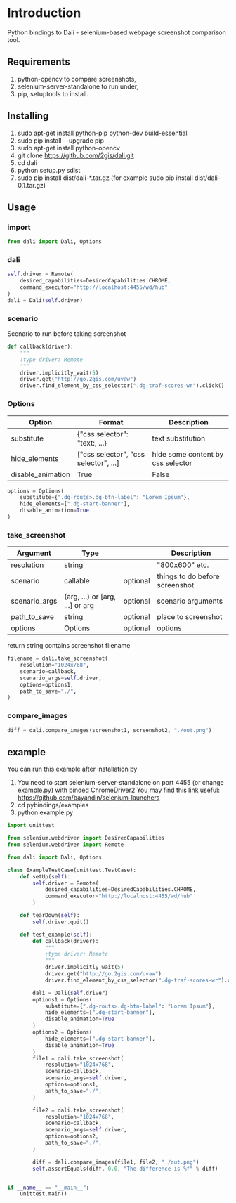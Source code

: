 Introduction
============

Python bindings to Dali - selenium-based webpage screenshot comparison tool.

Requirements
------------

1. python-opencv to compare screenshots,
2. selenium-server-standalone to run under,
3. pip, setuptools to install.


Installing
----------

1. sudo apt-get install python-pip python-dev build-essential
2. sudo pip install --upgrade pip
3. sudo apt-get install python-opencv
4. git clone https://github.com/2gis/dali.git
5. cd dali
6. python setup.py sdist
7. sudo pip install dist/dali-*.tar.gz (for example sudo pip install dist/dali-0.1.tar.gz)

Usage
-----

### import
```python
from dali import Dali, Options
```

### dali
```python
self.driver = Remote(
    desired_capabilities=DesiredCapabilities.CHROME,
    command_executor="http://localhost:4455/wd/hub"
)
dali = Dali(self.driver)
```

### scenario
Scenario to run before taking screenshot
```python
def callback(driver):
    """
    :type driver: Remote
    """
    driver.implicitly_wait(5)
    driver.get("http://go.2gis.com/uvaw")
    driver.find_element_by_css_selector(".dg-traf-scores-wr").click()
```

### Options
| Option            | Format                                | Description                       |
| ----------------- | ------------------------------------- | --------------------------------- |
| substitute        | {"css selector": "text:, ...}         | text substitution                 |
| hide_elements     | ["css selector", "css selector", ...] | hide some content by css selector |
| disable_animation | True|False                            | disable css3 animation            |

```python
options = Options(
    substitute={".dg-routs>.dg-btn-label": "Lorem Ipsum"},
    hide_elements=[".dg-start-banner"],
    disable_animation=True
)
```

### take_screenshot
| Argument          | Type                                  |          | Description                       |
| ----------------- | ------------------------------------- |:--------:| --------------------------------- |
| resolution        | string                                |          | "800x600" etc.                    |
| scenario          | callable                              | optional | things to do before screenshot    |
| scenario_args     | (arg, ...) or [arg, ...] or arg       | optional | scenario arguments                |
| path_to_save      | string                                | optional | place to screenshot               |
| options           | Options                               | optional | options                           |

return string contains screenshot filename

```python
filename = dali.take_screenshot(
    resolution="1024x768",
    scenario=callback,
    scenario_args=self.driver,
    options=options1,
    path_to_save="./",
)
```


### compare_images
```python
diff = dali.compare_images(screenshot1, screenshot2, "./out.png")
```

example
-------

You can run this example after installation by
1. You need to start selenium-server-standalone on port 4455 (or change example.py) with binded ChromeDriver2
   You may find this link useful: https://github.com/bayandin/selenium-launchers
2. cd pybindings/examples
3. python example.py

```python
import unittest

from selenium.webdriver import DesiredCapabilities
from selenium.webdriver import Remote

from dali import Dali, Options

class ExampleTestCase(unittest.TestCase):
    def setUp(self):
        self.driver = Remote(
            desired_capabilities=DesiredCapabilities.CHROME,
            command_executor="http://localhost:4455/wd/hub"
        )

    def tearDown(self):
        self.driver.quit()

    def test_example(self):
        def callback(driver):
            """
            :type driver: Remote
            """
            driver.implicitly_wait(5)
            driver.get("http://go.2gis.com/uvaw")
            driver.find_element_by_css_selector(".dg-traf-scores-wr").click()

        dali = Dali(self.driver)
        options1 = Options(
            substitute={".dg-routs>.dg-btn-label": "Lorem Ipsum"},
            hide_elements=[".dg-start-banner"],
            disable_animation=True
        )
        options2 = Options(
            hide_elements=[".dg-start-banner"],
            disable_animation=True
        )
        file1 = dali.take_screenshot(
            resolution="1024x768",
            scenario=callback,
            scenario_args=self.driver,
            options=options1,
            path_to_save="./",
        )

        file2 = dali.take_screenshot(
            resolution="1024x768",
            scenario=callback,
            scenario_args=self.driver,
            options=options2,
            path_to_save="./",
        )

        diff = dali.compare_images(file1, file2, "./out.png")
        self.assertEquals(diff, 0.0, "The difference is %f" % diff)


if __name__ == "__main__":
    unittest.main()
```
